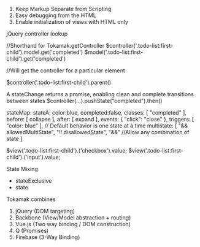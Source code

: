 1. Keep Markup Separate from Scripting
2. Easy debugging from the HTML
3. Enable initialization of views with HTML only

jQuery controller lookup

//Shorthand for Tokamak.getController
$controller('.todo-list:first-child').model.get('completed')
$model('.todo-list:first-child').get('completed')

//Will get the controller for a particular element


$controller('.todo-list:first-child').parent()

A stateChange returns a promise, enabling clean and complete transitions between states
$controller(...).pushState("completed").then()

stateMap:
	stateA:
		color:blue,
		completed:false,
		classes: [
			"completed"
		],
		before: [
			collapse
		],
		after: [
			expand
		],
		events: {
			"click": "close" 
		},
		triggers: [
			"color: blue"
		],
		// Default behavior is one state at a time
		multistate: [
			"&& allowedMultiState",
			"!! disallowedState",
			"&&"		//Allow any combination of state
		]

$view('.todo-list:first-child').('checkbox').value;
$view('.todo-list:first-child').('input').value;

State Mixing
- stateExclusive
- state


Tokamak combines
1. jQuery		(DOM targeting)
2. Backbone		(View/Model abstraction + routing)
3. Vue.js		(Two way binding / DOM construction)
4. Q 			(Promises)
5. Firebase 	(3-Way Binding)